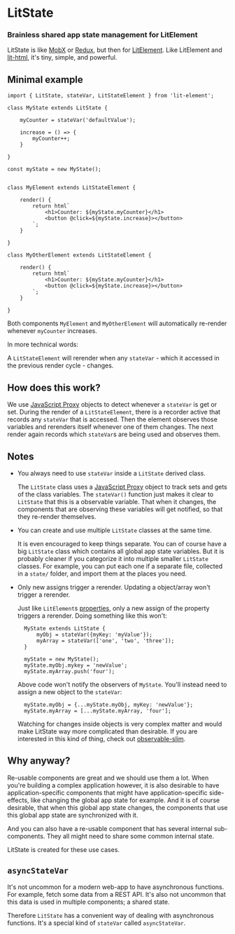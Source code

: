 # LitState

### Brainless shared app state management for LitElement

LitState is like [MobX](https://mobx.js.org/) or
[Redux](https://redux.js.org/), but then for
[LitElement](https://lit-element.polymer-project.org/). Like LitElement and
[lit-html](https://lit-html.polymer-project.org/), it's tiny, simple, and
powerful.


## Minimal example

    import { LitState, stateVar, LitStateElement } from 'lit-element';

    class MyState extends LitState {

        myCounter = stateVar('defaultValue');

        increase = () => {
            myCounter++;
        }

    }

    const myState = new MyState();


    class MyElement extends LitStateElement {

        render() {
            return html`
                <h1>Counter: ${myState.myCounter}</h1>
                <button @click=${myState.increase}></button>
            `;
        }

    }

    class MyOtherElement extends LitStateElement {

        render() {
            return html`
                <h1>Counter: ${myState.myCounter}</h1>
                <button @click=${myState.increase}></button>
            `;
        }

    }


Both components `MyElement` and `MyOtherElement` will automatically re-render
whenever `myCounter` increases.

In more technical words:

A `LitStateElement` will rerender when any `stateVar` - which it accessed in
the previous render cycle - changes.


## How does this work?

We use [JavaScript Proxy](https://developer.mozilla.org/en-US/docs/Web/JavaScript/Reference/Global_Objects/Proxy)
objects to detect whenever a `stateVar` is get or set. During the render of a
`LitStateElement`, there is a recorder active that records any `stateVar` that
is accessed. Then the element observes those variables and rerenders itself
whenever one of them changes. The next render again records which `stateVar`s
are being used and observes them.


## Notes

- You always need to use `stateVar` inside a `LitState` derived class.

    The `LitState` class uses a [JavaScript Proxy](https://developer.mozilla.org/en-US/docs/Web/JavaScript/Reference/Global_Objects/Proxy)
    object to track sets and gets of the class variables. The `stateVar()`
    function just makes it clear to `LitState` that this is a observable
    variable. That when it changes, the components that are observing these
    variables will get notified, so that they re-render themselves.

- You can create and use multiple `LitState` classes at the same time.

    It is even encouraged to keep things separate. You can of course have a big
    `LitState` class which contains all global app state variables. But it is
    probably cleaner if you categorize it into multiple smaller `LitState`
    classes. For example, you can put each one if a separate file, collected in
    a `state/` folder, and import them at the places you need.

- Only new assigns trigger a rerender. Updating a object/array won't trigger a rerender.

    Just like `LitElement`s
    [properties](https://lit-element.polymer-project.org/guide/properties),
    only a new assign of the property triggers a rerender. Doing something like
    this won't:

        MyState extends LitState {
            myObj = stateVar({myKey: 'myValue'});
            myArray = stateVar(['one', 'two', 'three']);
        }

        myState = new MyState();
        myState.myObj.mykey = 'newValue';
        myState.myArray.push('four');

    Above code won't notify the observers of `MyState`. You'll instead need to
    assign a new object to the `stateVar`:

        myState.myObj = {...myState.myObj, myKey: 'newValue'};
        myState.myArray = [...myState.myArray, 'four'];

    Watching for changes inside objects is very complex matter and would make
    LitState way more complicated than desirable. If you are interested in this
    kind of thing, check out
    [observable-slim](https://github.com/ElliotNB/observable-slim).


## Why anyway?

Re-usable components are great and we should use them a lot. When you're
building a complex application however, it is also desirable to have
application-specific components that might have application-specific
side-effects, like changing the global app state for example. And it is of
course desirable, that when this global app state changes, the components that
use this global app state are synchronized with it.

And you can also have a re-usable component that has several internal
sub-components. They all might need to share some common internal state.

LitState is created for these use cases.


## `asyncStateVar`

It's not uncommon for a modern web-app to have asynchronous functions. For
example, fetch some data from a REST API. It's also not uncommon that this data
is used in multiple components; a shared state.

Therefore `LitState` has a convenient way of dealing with asynchronous
functions. It's a special kind of `stateVar` called `asyncStateVar`.
